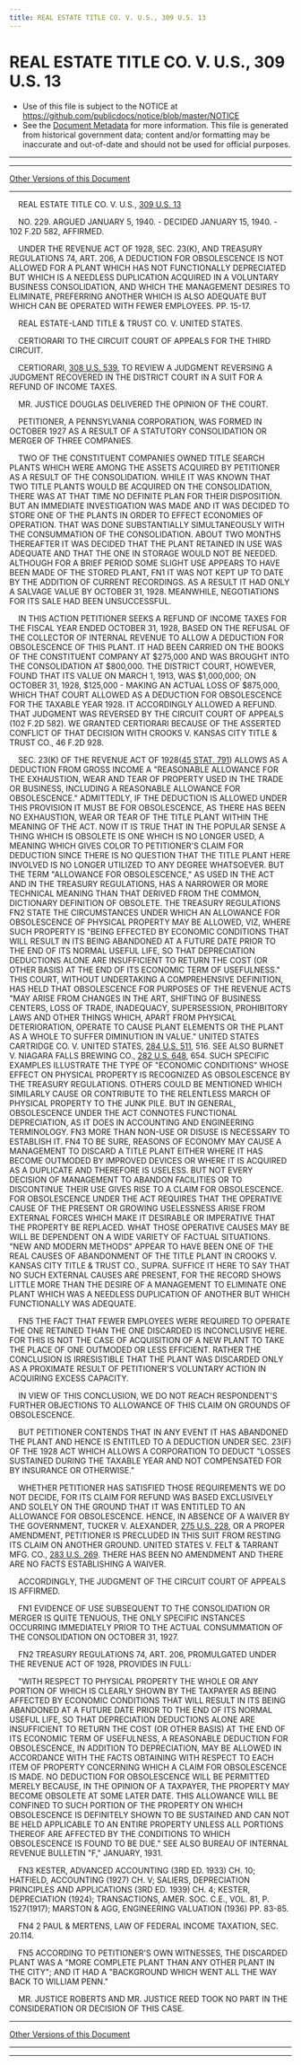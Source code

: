 ```yaml
---
title: REAL ESTATE TITLE CO. V. U.S., 309 U.S. 13
---
```


# REAL ESTATE TITLE CO. V. U.S., 309 U.S. 13

* Use of this file is subject to the NOTICE at https://github.com/publicdocs/notice/blob/master/NOTICE
* See the [Document Metadata](../../../index.md) for more information.
  This file is generated from historical government data; content and/or formatting may be inaccurate and out-of-date and should not be used for official purposes.

----------
----------

[Other Versions of this Document](https://publicdocs.github.io/go/links?ns=uslm-x&ref=%2Fus%2Fcourts%2Fscotus%2FusReporter%2F309%2F13)

----------

    REAL ESTATE TITLE CO. V. U.S., [309 U.S. 13][/us/courts/scotus/usReporter/309/13]

    NO. 229.  ARGUED JANUARY 5, 1940.  - DECIDED JANUARY 15, 1940.  - 102 F.2D 582, AFFIRMED.

    UNDER THE REVENUE ACT OF 1928, SEC. 23(K), AND TREASURY REGULATIONS 74, ART. 206, A DEDUCTION FOR OBSOLESCENCE IS NOT ALLOWED FOR A PLANT WHICH HAS NOT FUNCTIONALLY DEPRECIATED BUT WHICH IS A NEEDLESS DUPLICATION ACQUIRED IN A VOLUNTARY BUSINESS CONSOLIDATION, AND WHICH THE MANAGEMENT DESIRES TO ELIMINATE, PREFERRING ANOTHER WHICH IS ALSO ADEQUATE BUT WHICH CAN BE OPERATED WITH FEWER EMPLOYEES.  PP. 15-17.

    REAL ESTATE-LAND TITLE & TRUST CO. V. UNITED STATES.

    CERTIORARI TO THE CIRCUIT COURT OF APPEALS FOR THE THIRD CIRCUIT.

    CERTIORARI, [308 U.S. 539][/us/courts/scotus/usReporter/308/539], TO REVIEW A JUDGMENT REVERSING A JUDGMENT RECOVERED IN THE DISTRICT COURT IN A SUIT FOR A REFUND OF INCOME TAXES.

    MR. JUSTICE DOUGLAS DELIVERED THE OPINION OF THE COURT.

    PETITIONER, A PENNSYLVANIA CORPORATION, WAS FORMED IN OCTOBER 1927 AS A RESULT OF A STATUTORY CONSOLIDATION OR MERGER OF THREE COMPANIES.

    TWO OF THE CONSTITUENT COMPANIES OWNED TITLE SEARCH PLANTS WHICH WERE AMONG THE ASSETS ACQUIRED BY PETITIONER AS A RESULT OF THE CONSOLIDATION.  WHILE IT WAS KNOWN THAT TWO TITLE PLANTS WOULD BE ACQUIRED ON THE CONSOLIDATION, THERE WAS AT THAT TIME NO DEFINITE PLAN FOR THEIR DISPOSITION.  BUT AN IMMEDIATE INVESTIGATION WAS MADE AND IT WAS DECIDED TO STORE ONE OF THE PLANTS IN ORDER TO EFFECT ECONOMIES OF OPERATION.  THAT WAS DONE SUBSTANTIALLY SIMULTANEOUSLY WITH THE CONSUMMATION OF THE CONSOLIDATION.  ABOUT TWO MONTHS THEREAFTER IT WAS DECIDED THAT THE PLANT RETAINED IN USE WAS ADEQUATE AND THAT THE ONE IN STORAGE WOULD NOT BE NEEDED.  ALTHOUGH FOR A BRIEF PERIOD SOME SLIGHT USE APPEARS TO HAVE BEEN MADE OF THE STORED PLANT,  FN1  IT WAS NOT KEPT UP TO DATE BY THE ADDITION OF CURRENT RECORDINGS.  AS A RESULT IT HAD ONLY A SALVAGE VALUE BY OCTOBER 31, 1928.  MEANWHILE, NEGOTIATIONS FOR ITS SALE HAD BEEN UNSUCCESSFUL.

    IN THIS ACTION PETITIONER SEEKS A REFUND OF INCOME TAXES FOR THE FISCAL YEAR ENDED OCTOBER 31, 1928, BASED ON THE REFUSAL OF THE COLLECTOR OF INTERNAL REVENUE TO ALLOW A DEDUCTION FOR OBSOLESCENCE OF THIS PLANT.  IT HAD BEEN CARRIED ON THE BOOKS OF THE CONSTITUENT COMPANY AT $275,000 AND WAS BROUGHT INTO THE CONSOLIDATION AT $800,000.  THE DISTRICT COURT, HOWEVER, FOUND THAT ITS VALUE ON MARCH 1, 1913, WAS $1,000,000; ON OCTOBER 31, 1928, $125,000 - MAKING AN ACTUAL LOSS OF $875,000, WHICH THAT COURT ALLOWED AS A DEDUCTION FOR OBSOLESCENCE FOR THE TAXABLE YEAR 1928.  IT ACCORDINGLY ALLOWED A REFUND.  THAT JUDGMENT WAS REVERSED BY THE CIRCUIT COURT OF APPEALS (102 F.2D 582).  WE GRANTED CERTIORARI BECAUSE OF THE ASSERTED CONFLICT OF THAT DECISION WITH CROOKS V. KANSAS CITY TITLE & TRUST CO., 46 F.2D 928.

    SEC. 23(K) OF THE REVENUE ACT OF 1928([45 STAT. 791][/us/stat/45/791]) ALLOWS AS A DEDUCTION FROM GROSS INCOME A "REASONABLE ALLOWANCE FOR THE EXHAUSTION, WEAR AND TEAR OF PROPERTY USED IN THE TRADE OR BUSINESS, INCLUDING A REASONABLE ALLOWANCE FOR OBSOLESCENCE."  ADMITTEDLY, IF THE DEDUCTION IS ALLOWED UNDER THIS PROVISION IT MUST BE FOR OBSOLESCENCE, AS THERE HAS BEEN NO EXHAUSTION, WEAR OR TEAR OF THE TITLE PLANT WITHIN THE MEANING OF THE ACT.  NOW IT IS TRUE THAT IN THE POPULAR SENSE A THING WHICH IS OBSOLETE IS ONE WHICH IS NO LONGER USED, A MEANING WHICH GIVES COLOR TO PETITIONER'S CLAIM FOR DEDUCTION SINCE THERE IS NO QUESTION THAT THE TITLE PLANT HERE INVOLVED IS NO LONGER UTILIZED TO ANY DEGREE WHATSOEVER.  BUT THE TERM "ALLOWANCE FOR OBSOLESCENCE," AS USED IN THE ACT AND IN THE TREASURY REGULATIONS, HAS A NARROWER OR MORE TECHNICAL MEANING THAN THAT DERIVED FROM THE COMMON, DICTIONARY DEFINITION OF OBSOLETE.  THE TREASURY REGULATIONS  FN2  STATE THE CIRCUMSTANCES UNDER WHICH AN ALLOWANCE FOR OBSOLESCENCE OF PHYSICAL PROPERTY MAY BE ALLOWED, VIZ, WHERE SUCH PROPERTY IS "BEING EFFECTED BY ECONOMIC CONDITIONS THAT WILL RESULT IN ITS BEING ABANDONED AT A FUTURE DATE PRIOR TO THE END OF ITS NORMAL USEFUL LIFE, SO THAT DEPRECIATION DEDUCTIONS ALONE ARE INSUFFICIENT TO RETURN THE COST (OR OTHER BASIS) AT THE END OF ITS ECONOMIC TERM OF USEFULNESS."  THIS COURT, WITHOUT UNDERTAKING A COMPREHENSIVE DEFINITION, HAS HELD THAT OBSOLESCENCE FOR PURPOSES OF THE REVENUE ACTS "MAY ARISE FROM CHANGES IN THE ART, SHIFTING OF BUSINESS CENTERS, LOSS OF TRADE, INADEQUACY, SUPERSESSION, PROHIBITORY LAWS AND OTHER THINGS WHICH, APART FROM PHYSICAL DETERIORATION, OPERATE TO CAUSE PLANT ELEMENTS OR THE PLANT AS A WHOLE TO SUFFER DIMINUTION IN VALUE."  UNITED STATES CARTRIDGE CO. V. UNITED STATES, [284 U.S. 511][/us/courts/scotus/usReporter/284/511], 516.  SEE ALSO BURNET V. NIAGARA FALLS BREWING CO., [282 U.S. 648][/us/courts/scotus/usReporter/282/648], 654.  SUCH SPECIFIC EXAMPLES ILLUSTRATE THE TYPE OF "ECONOMIC CONDITIONS" WHOSE EFFECT ON PHYSICAL PROPERTY IS RECOGNIZED AS OBSOLESCENCE BY THE TREASURY REGULATIONS.  OTHERS COULD BE MENTIONED WHICH SIMILARLY CAUSE OR CONTRIBUTE TO THE RELENTLESS MARCH OF PHYSICAL PROPERTY TO THE JUNK PILE.  BUT IN GENERAL, OBSOLESCENCE UNDER THE ACT CONNOTES FUNCTIONAL DEPRECIATION, AS IT DOES IN ACCOUNTING AND ENGINEERING TERMINOLOGY.  FN3 MORE THAN NON-USE OR DISUSE IS NECESSARY TO ESTABLISH IT.  FN4  TO BE SURE, REASONS OF ECONOMY MAY CAUSE A MANAGEMENT TO DISCARD A TITLE PLANT EITHER WHERE IT HAS BECOME OUTMODED BY IMPROVED DEVICES OR WHERE IT IS ACQUIRED AS A DUPLICATE AND THEREFORE IS USELESS.  BUT NOT EVERY DECISION OF MANAGEMENT TO ABANDON FACILITIES OR TO DISCONTINUE THEIR USE GIVES RISE TO A CLAIM FOR OBSOLESCENCE.  FOR OBSOLESCENCE UNDER THE ACT REQUIRES THAT THE OPERATIVE CAUSE OF THE PRESENT OR GROWING USELESSNESS ARISE FROM EXTERNAL FORCES WHICH MAKE IT DESIRABLE OR IMPERATIVE THAT THE PROPERTY BE REPLACED.  WHAT THOSE OPERATIVE CAUSES MAY BE WILL BE DEPENDENT ON A WIDE VARIETY OF FACTUAL SITUATIONS.  "NEW AND MODERN METHODS" APPEAR TO HAVE BEEN ONE OF THE REAL CAUSES OF ABANDONMENT OF THE TITLE PLANT IN CROOKS V. KANSAS CITY TITLE & TRUST CO., SUPRA.  SUFFICE IT HERE TO SAY THAT NO SUCH EXTERNAL CAUSES ARE PRESENT, FOR THE RECORD SHOWS LITTLE MORE THAN THE DESIRE OF A MANAGEMENT TO ELIMINATE ONE PLANT WHICH WAS A NEEDLESS DUPLICATION OF ANOTHER BUT WHICH FUNCTIONALLY WAS ADEQUATE.

    FN5  THE FACT THAT FEWER EMPLOYEES WERE REQUIRED TO OPERATE THE ONE RETAINED THAN THE ONE DISCARDED IS INCONCLUSIVE HERE.  FOR THIS IS NOT THE CASE OF ACQUISITION OF A NEW PLANT TO TAKE THE PLACE OF ONE OUTMODED OR LESS EFFICIENT.  RATHER THE CONCLUSION IS IRRESISTIBLE THAT THE PLANT WAS DISCARDED ONLY AS A PROXIMATE RESULT OF PETITIONER'S VOLUNTARY ACTION IN ACQUIRING EXCESS CAPACITY.

    IN VIEW OF THIS CONCLUSION, WE DO NOT REACH RESPONDENT'S FURTHER OBJECTIONS TO ALLOWANCE OF THIS CLAIM ON GROUNDS OF OBSOLESCENCE.

    BUT PETITIONER CONTENDS THAT IN ANY EVENT IT HAS ABANDONED THE PLANT AND HENCE IS ENTITLED TO A DEDUCTION UNDER SEC. 23(F) OF THE 1928 ACT WHICH ALLOWS A CORPORATION TO DEDUCT "LOSSES SUSTAINED DURING THE TAXABLE YEAR AND NOT COMPENSATED FOR BY INSURANCE OR OTHERWISE."

    WHETHER PETITIONER HAS SATISFIED THOSE REQUIREMENTS WE DO NOT DECIDE, FOR ITS CLAIM FOR REFUND WAS BASED EXCLUSIVELY AND SOLELY ON THE GROUND THAT IT WAS ENTITLED TO AN ALLOWANCE FOR OBSOLESCENCE.  HENCE, IN ABSENCE OF A WAIVER BY THE GOVERNMENT, TUCKER V. ALEXANDER, [275 U.S. 228][/us/courts/scotus/usReporter/275/228], OR A PROPER AMENDMENT, PETITIONER IS PRECLUDED IN THIS SUIT FROM RESTING ITS CLAIM ON ANOTHER GROUND.  UNITED STATES V. FELT & TARRANT MFG. CO., [283 U.S. 269][/us/courts/scotus/usReporter/283/269].  THERE HAS BEEN NO AMENDMENT AND THERE ARE NO FACTS ESTABLISHING A WAIVER.

    ACCORDINGLY, THE JUDGMENT OF THE CIRCUIT COURT OF APPEALS IS AFFIRMED.

    FN1  EVIDENCE OF USE SUBSEQUENT TO THE CONSOLIDATION OR MERGER IS QUITE TENUOUS, THE ONLY SPECIFIC INSTANCES OCCURRING IMMEDIATELY PRIOR TO THE ACTUAL CONSUMMATION OF THE CONSOLIDATION ON OCTOBER 31, 1927.

    FN2  TREASURY REGULATIONS 74, ART. 206, PROMULGATED UNDER THE REVENUE ACT OF 1928, PROVIDES IN FULL:

    "WITH RESPECT TO PHYSICAL PROPERTY THE WHOLE OR ANY PORTION OF WHICH IS CLEARLY SHOWN BY THE TAXPAYER AS BEING AFFECTED BY ECONOMIC CONDITIONS THAT WILL RESULT IN ITS BEING ABANDONED AT A FUTURE DATE PRIOR TO THE END OF ITS NORMAL USEFUL LIFE, SO THAT DEPRECIATION DEDUCTIONS ALONE ARE INSUFFICIENT TO RETURN THE COST (OR OTHER BASIS) AT THE END OF ITS ECONOMIC TERM OF USEFULNESS, A REASONABLE DEDUCTION FOR OBSOLESCENCE, IN ADDITION TO DEPRECIATION, MAY BE ALLOWED IN ACCORDANCE WITH THE FACTS OBTAINING WITH RESPECT TO EACH ITEM OF PROPERTY CONCERNING WHICH A CLAIM FOR OBSOLESCENCE IS MADE.  NO DEDUCTION FOR OBSOLESCENCE WILL BE PERMITTED MERELY BECAUSE, IN THE OPINION OF A TAXPAYER, THE PROPERTY MAY BECOME OBSOLETE AT SOME LATER DATE.  THIS ALLOWANCE WILL BE CONFINED TO SUCH PORTION OF THE PROPERTY ON WHICH OBSOLESCENCE IS DEFINITELY SHOWN TO BE SUSTAINED AND CAN NOT BE HELD APPLICABLE TO AN ENTIRE PROPERTY UNLESS ALL PORTIONS THEREOF ARE AFFECTED BY THE CONDITIONS TO WHICH OBSOLESCENCE IS FOUND TO BE DUE."  SEE ALSO BUREAU OF INTERNAL REVENUE BULLETIN "F," JANUARY, 1931.

    FN3  KESTER, ADVANCED ACCOUNTING (3RD ED. 1933) CH. 10; HATFIELD, ACCOUNTING (1927) CH. V; SALIERS, DEPRECIATION PRINCIPLES AND APPLICATIONS (3RD ED. 1939) CH. 4; KESTER, DEPRECIATION (1924); TRANSACTIONS, AMER.  SOC.  C.E., VOL. 81, P. 1527(1917); MARSTON & AGG, ENGINEERING VALUATION (1936) PP. 83-85.

    FN4  2 PAUL & MERTENS, LAW OF FEDERAL INCOME TAXATION, SEC. 20.114.

    FN5  ACCORDING TO PETITIONER'S OWN WITNESSES, THE DISCARDED PLANT WAS A "MORE COMPLETE PLANT THAN ANY OTHER PLANT IN THE CITY"; AND IT HAD A "BACKGROUND WHICH WENT ALL THE WAY BACK TO WILLIAM PENN."

    MR. JUSTICE ROBERTS AND MR. JUSTICE REED TOOK NO PART IN THE CONSIDERATION OR DECISION OF THIS CASE.

----------

[Other Versions of this Document](https://publicdocs.github.io/go/links?ns=uslm-x&ref=%2Fus%2Fcourts%2Fscotus%2FusReporter%2F309%2F13)

----------
----------

[/us/courts/scotus/usReporter/309/13]: https://publicdocs.github.io/go/links?ns=uslm-x&ref=%2Fus%2Fcourts%2Fscotus%2FusReporter%2F309%2F13
[/us/courts/scotus/usReporter/308/539]: https://publicdocs.github.io/go/links?ns=uslm-x&ref=%2Fus%2Fcourts%2Fscotus%2FusReporter%2F308%2F539
[/us/stat/45/791]: https://publicdocs.github.io/go/links?ns=uslm&ref=%2Fus%2Fstat%2F45%2F791
[/us/courts/scotus/usReporter/284/511]: https://publicdocs.github.io/go/links?ns=uslm-x&ref=%2Fus%2Fcourts%2Fscotus%2FusReporter%2F284%2F511
[/us/courts/scotus/usReporter/282/648]: https://publicdocs.github.io/go/links?ns=uslm-x&ref=%2Fus%2Fcourts%2Fscotus%2FusReporter%2F282%2F648
[/us/courts/scotus/usReporter/275/228]: https://publicdocs.github.io/go/links?ns=uslm-x&ref=%2Fus%2Fcourts%2Fscotus%2FusReporter%2F275%2F228
[/us/courts/scotus/usReporter/283/269]: https://publicdocs.github.io/go/links?ns=uslm-x&ref=%2Fus%2Fcourts%2Fscotus%2FusReporter%2F283%2F269


